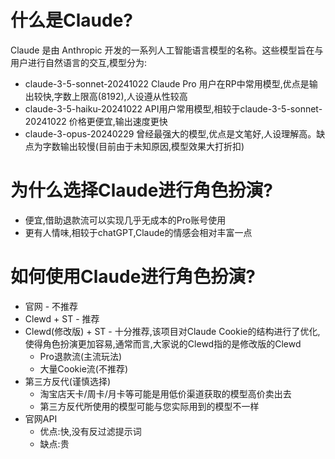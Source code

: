 # 什么是Claude?

Claude 是由 Anthropic 开发的一系列人工智能语言模型的名称。这些模型旨在与用户进行自然语言的交互,模型分为:

- claude-3-5-sonnet-20241022 Claude Pro 用户在RP中常用模型,优点是输出较快,字数上限高(8192),人设遵从性较高
- claude-3-5-haiku-20241022 API用户常用模型,相较于claude-3-5-sonnet-20241022 价格更便宜,输出速度更快
- claude-3-opus-20240229 曾经最强大的模型,优点是文笔好,人设理解高。缺点为字数输出较慢(目前由于未知原因,模型效果大打折扣)

# 为什么选择Claude进行角色扮演?
- 便宜,借助退款流可以实现几乎无成本的Pro账号使用
- 更有人情味,相较于chatGPT,Claude的情感会相对丰富一点

# 如何使用Claude进行角色扮演?
- 官网 - 不推荐
- Clewd + ST - 推荐
- Clewd(修改版) + ST - 十分推荐,该项目对Claude Cookie的结构进行了优化,使得角色扮演更加容易,通常而言,大家说的Clewd指的是修改版的Clewd
    - Pro退款流(主流玩法) 
    - 大量Cookie流(不推荐)
- 第三方反代(谨慎选择)
    - 淘宝店天卡/周卡/月卡等可能是用低价渠道获取的模型高价卖出去
    - 第三方反代所使用的模型可能与您实际用到的模型不一样
- 官网API
    - 优点:快,没有反过滤提示词
    - 缺点:贵